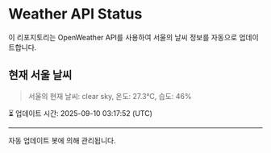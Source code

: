 
# Weather API Status

이 리포지토리는 OpenWeather API를 사용하여 서울의 날씨 정보를 자동으로 업데이트합니다.

## 현재 서울 날씨
> 서울의 현재 날씨: clear sky, 온도: 27.3°C, 습도: 46%

⏳ 업데이트 시간: 2025-09-10 03:17:52 (UTC)

---
자동 업데이트 봇에 의해 관리됩니다.
